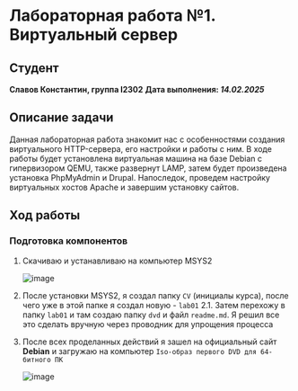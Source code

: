 # Лабораторная работа №1. Виртуальный сервер

## Студент

**Славов Константин, группа I2302**
**Дата выполнения: _14.02.2025_**

## Описание задачи

Данная лабораторная работа знакомит нас с особенностями создания виртуального HTTP-сервера, его настройки и работы с ним.
В ходе работы будет установлена виртуальная машина на базе Debian с гипервизором QEMU, также развернут LAMP, затем будет произведена
установка PhpMyAdmin и Drupal. Напоследок, проведем настройку виртуальных хостов Apache и завершим установку сайтов.

## Ход работы

### Подготовка компонентов

1. Скачиваю и устанавливаю на компьютер MSYS2

    ![image](https://i.imgur.com/wHaBYv5.jpeg)

2. После установки MSYS2, я создал папку `CV` (инициалы курса), после чего уже в этой папке я создал новую - `lab01`
2.1. Затем перехожу в папку `lab01` и там создаю папку `dvd` и файл `readme.md`. Я решил все это сделать вручную через проводник для упрощения процесса
3. После всех проделанных действий я зашел на официальный сайт **Debian** и загружаю на компьютер `Iso-образ первого DVD для 64-битного ПК`

    ![image](https://i.imgur.com/unEG0PS.jpeg)


